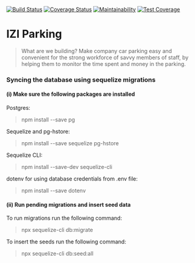[![Build Status](https://travis-ci.org/Nigorjeanluc/IziPark.svg?branch=master)](https://travis-ci.org/Nigorjeanluc/IziPark)
[![Coverage Status](https://coveralls.io/repos/github/Nigorjeanluc/IziPark/badge.svg?branch=master)](https://coveralls.io/github/Nigorjeanluc/IziPark?branch=master)
[![Maintainability](https://api.codeclimate.com/v1/badges/f4c17c3908be957ea480/maintainability)](https://codeclimate.com/github/Nigorjeanluc/IziPark/maintainability)
[![Test Coverage](https://api.codeclimate.com/v1/badges/f4c17c3908be957ea480/test_coverage)](https://codeclimate.com/github/Nigorjeanluc/IziPark/test_coverage)

# IZI Parking
> What are we building?
Make company car parking easy and convenient for the strong workforce of savvy members of staff, by helping them to monitor the time spent and money in the parking.


### Syncing the database using sequelize migrations
#### (i) Make sure the following packages are installed

Postgres:
>npm install --save pg

Sequelize and pg-hstore:
>npm install --save sequelize pg-hstore

Sequelize CLI:
>npm install --save-dev sequelize-cli

dotenv for using database credentials from .env file:
>npm install --save dotenv

#### (ii) Run pending migrations and insert seed data

To run migrations run the following command:
>npx sequelize-cli db:migrate

To insert the seeds run the following command:
>npx sequelize-cli db:seed:all

